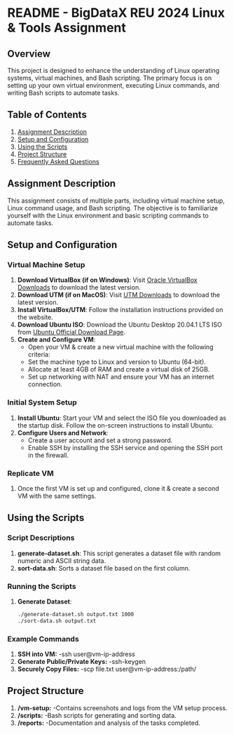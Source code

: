 # README - BigDataX REU 2024 Linux & Tools Assignment

## Overview
This project is designed to enhance the understanding of Linux operating systems, virtual machines, and Bash scripting. The primary focus is on setting up your own virtual environment, executing Linux commands, and writing Bash scripts to automate tasks.

## Table of Contents
1. [Assignment Description](#assignment-description)
2. [Setup and Configuration](#setup-and-configuration)
3. [Using the Scripts](#using-the-scripts)
4. [Project Structure](#project-structure)
5. [Frequently Asked Questions](#frequently-asked-questions)

## Assignment Description
This assignment consists of multiple parts, including virtual machine setup, Linux command usage, and Bash scripting. The objective is to familiarize yourself with the Linux environment and basic scripting commands to automate tasks.

## Setup and Configuration
### Virtual Machine Setup
1. **Download VirtualBox (if on Windows)**: Visit [Oracle VirtualBox Downloads](https://www.virtualbox.org/wiki/Downloads) to download the latest version.
1. **Download UTM (if on MacOS)**: Visit [UTM Downloads](https://mac.getutm.app/) to download the latest version.
2. **Install VirtualBox/UTM**: Follow the installation instructions provided on the website.
3. **Download Ubuntu ISO**: Download the Ubuntu Desktop 20.04.1 LTS ISO from [Ubuntu Official Download Page](https://ubuntu.com/download/desktop).
4. **Create and Configure VM**:
   - Open your VM & create a new virtual machine with the following criteria:
   - Set the machine type to Linux and version to Ubuntu (64-bit).
   - Allocate at least 4GB of RAM and create a virtual disk of 25GB.
   - Set up networking with NAT and ensure your VM has an internet connection.

### Initial System Setup
1. **Install Ubuntu**: Start your VM and select the ISO file you downloaded as the startup disk. Follow the on-screen instructions to install Ubuntu.
2. **Configure Users and Network**:
   - Create a user account and set a strong password.
   - Enable SSH by installing the SSH service and opening the SSH port in the firewall.

### Replicate VM
1. Once the first VM is set up and configured, clone it & create a second VM with the same settings.

## Using the Scripts
### Script Descriptions
1. **generate-dataset.sh**: This script generates a dataset file with random numeric and ASCII string data.
2. **sort-data.sh**: Sorts a dataset file based on the first column.

### Running the Scripts
1. **Generate Dataset**:
   ```bash
   ./generate-dataset.sh output.txt 1000
   ./sort-data.sh output.txt

### Example Commands
1. **SSH into VM:**
    -ssh user@vm-ip-address
2. **Generate Public/Private Keys:**
    -ssh-keygen
3. **Securely Copy Files:**
    -scp file.txt user@vm-ip-address:/path/

## Project Structure
1. **/vm-setup:**
    -Contains screenshots and logs from the VM setup process.
2. **/scripts:**
    -Bash scripts for generating and sorting data.
3. **/reports:**
    -Documentation and analysis of the tasks completed.